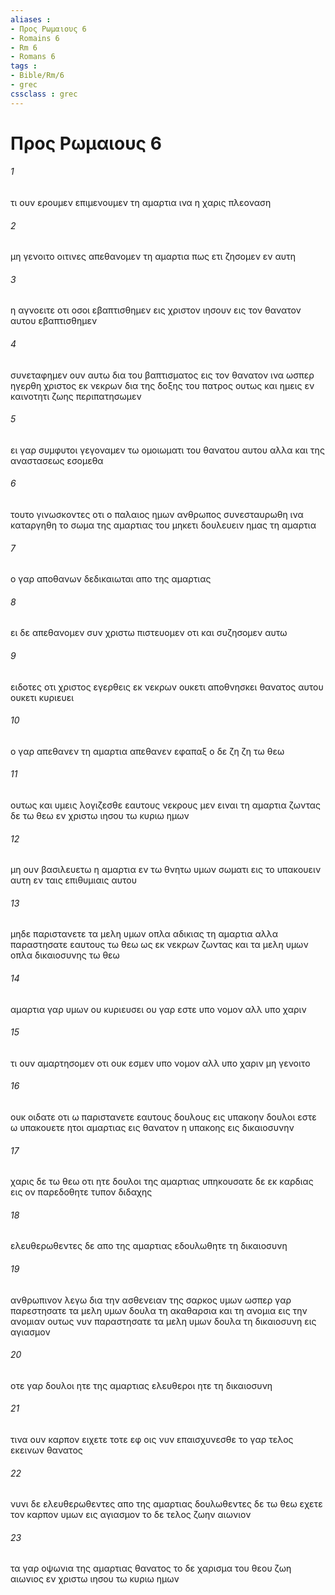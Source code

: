 ```yaml
---
aliases : 
- Προς Ρωμαιους 6
- Romains 6
- Rm 6
- Romans 6
tags : 
- Bible/Rm/6
- grec
cssclass : grec
---
```


# Προς Ρωμαιους 6

###### 1
τι ουν ερουμεν επιμενουμεν τη αμαρτια ινα η χαρις πλεοναση
###### 2
μη γενοιτο οιτινες απεθανομεν τη αμαρτια πως ετι ζησομεν εν αυτη
###### 3
η αγνοειτε οτι οσοι εβαπτισθημεν εις χριστον ιησουν εις τον θανατον αυτου εβαπτισθημεν
###### 4
συνεταφημεν ουν αυτω δια του βαπτισματος εις τον θανατον ινα ωσπερ ηγερθη χριστος εκ νεκρων δια της δοξης του πατρος ουτως και ημεις εν καινοτητι ζωης περιπατησωμεν
###### 5
ει γαρ συμφυτοι γεγοναμεν τω ομοιωματι του θανατου αυτου αλλα και της αναστασεως εσομεθα
###### 6
τουτο γινωσκοντες οτι ο παλαιος ημων ανθρωπος συνεσταυρωθη ινα καταργηθη το σωμα της αμαρτιας του μηκετι δουλευειν ημας τη αμαρτια
###### 7
ο γαρ αποθανων δεδικαιωται απο της αμαρτιας
###### 8
ει δε απεθανομεν συν χριστω πιστευομεν οτι και συζησομεν αυτω
###### 9
ειδοτες οτι χριστος εγερθεις εκ νεκρων ουκετι αποθνησκει θανατος αυτου ουκετι κυριευει
###### 10
ο γαρ απεθανεν τη αμαρτια απεθανεν εφαπαξ ο δε ζη ζη τω θεω
###### 11
ουτως και υμεις λογιζεσθε εαυτους νεκρους μεν ειναι τη αμαρτια ζωντας δε τω θεω εν χριστω ιησου τω κυριω ημων
###### 12
μη ουν βασιλευετω η αμαρτια εν τω θνητω υμων σωματι εις το υπακουειν αυτη εν ταις επιθυμιαις αυτου
###### 13
μηδε παριστανετε τα μελη υμων οπλα αδικιας τη αμαρτια αλλα παραστησατε εαυτους τω θεω ως εκ νεκρων ζωντας και τα μελη υμων οπλα δικαιοσυνης τω θεω
###### 14
αμαρτια γαρ υμων ου κυριευσει ου γαρ εστε υπο νομον αλλ υπο χαριν
###### 15
τι ουν αμαρτησομεν οτι ουκ εσμεν υπο νομον αλλ υπο χαριν μη γενοιτο
###### 16
ουκ οιδατε οτι ω παριστανετε εαυτους δουλους εις υπακοην δουλοι εστε ω υπακουετε ητοι αμαρτιας εις θανατον η υπακοης εις δικαιοσυνην
###### 17
χαρις δε τω θεω οτι ητε δουλοι της αμαρτιας υπηκουσατε δε εκ καρδιας εις ον παρεδοθητε τυπον διδαχης
###### 18
ελευθερωθεντες δε απο της αμαρτιας εδουλωθητε τη δικαιοσυνη
###### 19
ανθρωπινον λεγω δια την ασθενειαν της σαρκος υμων ωσπερ γαρ παρεστησατε τα μελη υμων δουλα τη ακαθαρσια και τη ανομια εις την ανομιαν ουτως νυν παραστησατε τα μελη υμων δουλα τη δικαιοσυνη εις αγιασμον
###### 20
οτε γαρ δουλοι ητε της αμαρτιας ελευθεροι ητε τη δικαιοσυνη
###### 21
τινα ουν καρπον ειχετε τοτε εφ οις νυν επαισχυνεσθε το γαρ τελος εκεινων θανατος
###### 22
νυνι δε ελευθερωθεντες απο της αμαρτιας δουλωθεντες δε τω θεω εχετε τον καρπον υμων εις αγιασμον το δε τελος ζωην αιωνιον
###### 23
τα γαρ οψωνια της αμαρτιας θανατος το δε χαρισμα του θεου ζωη αιωνιος εν χριστω ιησου τω κυριω ημων
